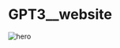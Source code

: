 # GPT3__website
![hero](https://drive.google.com/file/d/1jsh3N6XRgJUE8di_rmT0xHB0476DKyKD/view?usp=share_link)
